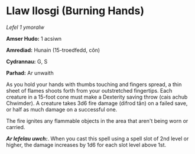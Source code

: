 # Llaw llosgi (Burning Hands)

*Lefel 1 ymoralw*

**Amser Hudo:** 1 acsiwn

**Amrediad:** Hunain (15-troedfedd, côn)

**Cydrannau:** G, S

**Parhad:** Ar unwaith

As you hold your hands with thumbs touching and fingers spread, a thin sheet of flames shoots forth from your outstretched fingertips. Each creature in a 15-foot cone must make a Dexterity saving throw (cais achub Chwimder). A creature takes 3d6 fire damage (difrod tân) on a failed save, or half as much damage on a successful one.

The fire ignites any flammable objects in the area that aren't being worn or carried.

***Ar lefelau uwch:***. When you cast this spell using a spell slot of 2nd level or higher, the damage increases by 1d6 for each slot level above 1st.